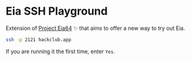 # Eia SSH Playground

Extension of [Project Eia64](https://github.com/XomaDev/Eia64) ✨ that aims to offer a new way to try out Eia.

```bash
ssh -p 2121 hackclub.app
```

If you are running it the first time, enter `Yes`.